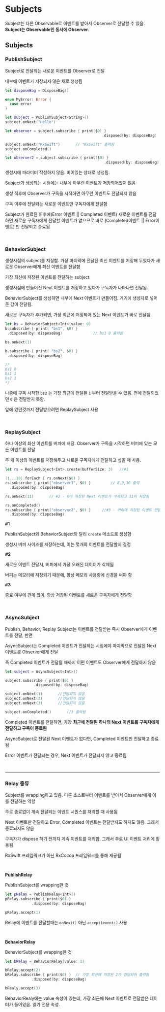 # Subjects

Subject는 다른 Observable로 이벤트를 받아서 Observer로 전달할 수 있음. **Subject는 Observable인 동시에 Observer**.



## Subjects



### PublishSubject

Subject로 전달되는 새로운 이벤트를 Observer로 전달

내부에 이벤트가 저장되지 않은 채로 생성됨

```swift
let disposeBag = DisposeBag()

enum MyError: Error {
  case error
}

let subject = PublishSubject<String>()
subject.onNext("Hello")

let observer = subject.subscribe { print($0) }
											.disposed(by: disposeBag)	//아무것도 출력되지 않음

subject.onNext("RxSwift")		// "RxSwift" 출력됨
subject.onCompleted()

let observer2 = subject.subscribe { print($0) }
											 .disposed(by: disposeBag)		// subject가 완료된 이후이므로 Completed이벤트만 전달됨

```

생성시에 파라미터 작성하지 않음. 비어있는 상태로 생성됨.

Subject가 생성되는 시점에는 내부에 아무런 이벤트가 저장되어있지 않음

생성 직후에 Observer가 구독을 시작하면 아무런 이벤트도 전달되지 않음

구독 이후에 전달되는 새로운 이벤트만 구독자에게 전달함

Subject가 완료된 이후에(Error 이벤트 || Completed 이벤트) 새로운 이벤트를 전달하면 새로운 구독자에게 전달할 이벤트가 없으므로 바로 (Completed이벤트 || Error이벤트) 만 전달되고 종료됨 

<br>

### BehaviorSubject

생성시점의 subject를 지정함. 가장 마지막에 전달된 최신 이벤트를 저장해 두었다가 새로운 Observer에게 최신 이벤트를 전달함

가장 최신에 저장된 이벤트를 전달하는 subject

생성시점에 만들어진 Next 이벤트를 저장하고 있다가 구독자가 나타나면 전달됨.

BehaviorSubject를 생성하면 내부에 Next 이벤트가 만들어짐. 거기에 생성자로 넣어준 값이 전달됨. 

새로운 구독자가 추가되면, 가장 최근에 저장되어 있는 Next 이벤트가 바로 전달됨. 

```swift
let bs = BehaviorSubject<Int>(value: 0)
b.subscribe { print( "bs1", $0) }
 .disposed(by: disposeBag)				// bs1 0 출력됨

bs.onNext(1)

b.subscribe { print( "bs2", $0) }
 .disposed(by: disposeBag)

/*
bs1 0
bs1 1
bs2 1
*/
```

나중에 구독 시작한 `bs2` 는 가장 최근에 전달된 `1` 부터 전달받을 수 있음. 전에 전달되었던 `0` 은 전달받지 못함. 

앞에 있던것까지 전달받으려면 ReplaySubject 사용 

<br>

### ReplaySubject

하나 이상의 최신 이벤트를 버퍼에 저장. Observer가 구독을 시작하면 버퍼에 있는 모든 이벤트를 전달

두 개 이상의 이벤트를 저장해두고 새로운 구독자에게 전달하고 싶을 때 사용.



``` swift
let rs = ReplaySubject<Int>.create(bufferSize: 3)	//#1

(1...10).forEach { rs.onNext($0) }
rs.subscribe { print("observer1", $0) }			// 8,9,10 출력
  .disposed(by: disposeBag)		

rs.onNext(11)		// #2 - 8이 저장된 Next 이벤트가 삭제되고 11이 저장됨

rs.onCompleted()
rs.subscribe { print("observer2", $0) }		//#3 - 버퍼에 저장된 이벤트 전달된 다음, completed 이벤트 전달됨
  .disposed(by: disposeBag)	
```

**#1**

PublishSubject와 BehaviorSubject와 달리 `create` 메소드로 생성함

생성시 버퍼 사이즈를 저장하는데, 이는 몇개의 이벤트를 전달할지 결정

**#2**

새로운 이벤트 전달시, 버퍼에서 가장 오래된 데이터가 삭제됨

버퍼는 메모리에 저장되기 때문에, 항상 메모리 사용량에 신경을 써야 함

**#3**

종료 여부에 관계 없이, 항상 저장된 이벤트를 새로운 구독자에게 전달함

<br>

### AsyncSubject

Publish, Behavior, Replay Subject는 이벤트를 전달받는 즉시 Observer에게 이벤트를 전달, 반면

AsyncSubject는 Completed 이벤트가 전달되는 시점에야 마지막으로 전달된 Next 이벤트를 Observer에게 전달

즉 Completed 이벤트가 전달될 때까지 어떤 이벤트도 Observer에게 전달하지 않음

```swift
let subject = AsyncSubject<Int>()

subject.subscribe { print($0) }
			 .disposed(by: disposeBag)

subject.onNext(1)		//전달되지 않음
subject.onNext(2)		//전달되지 않음
subject.onNext(3)		//전달되지 않음

subject.onCompleted()		//3 출력됨
```



Completed 이벤트를 전달하면, 가장 **최근에 전달된 하나의 Next 이벤트를 구독자에게 전달하고 구독이 종료됨**

AsyncSubject로 전달된 Next 이벤트가 없다면, Completed 이벤트만 전달하고 종료됨

Error 이벤트가 전달되는 경우, Next 이벤트가 전달되지 않고 종료됨



<br>

----



### Relay 종류

Subject를 wrapping하고 있음. 다른 소스로부터 이벤트를 받아서 Observer에게 이를 전달하는 역할

주로 종료없이 계속 전달되는 이벤트 시퀀스를 처리할 때 사용됨

Next 이벤트만 전달하고 Error, Completed 이벤트는 전달받지도 하지도 않음. 그래서 종료되지도 않음

구독자가 dispose 하기 전까지 계속 이벤트를 처리함. 그래서 주로 UI 이벤트 처리에 활용됨

RxSwift 프레임워크가 아닌 RxCocoa 프레임워크를 통해 제공됨

<br>



**PublishRelay**

PublishSubject를 wrapping한 것

```swift
let pRelay = PublishRelay<Int>()
pRelay.subscribe { print($0) }
			.disposed(by: disposeBag)

pRelay.accept(1)
```

Relay에 이벤트를 전달할때는 `onNext()` 아닌 `accept(event:)` 사용



<br>

**BehaviorRelay**

BehaviorSubject를 wrapping한 것



```swift
let bRelay = BehaviorRelay(value: 1)

bRelay.accept(2)
bRelay.subscribe { print($0) }	// 가장 최근에 저장된 2가 전달되어 출력됨
			.disposed(by: disposeBag)

bRealy.accept(3)
```

BehaviorRealy에는 value 속성이 있는데, 가장 최근에 Next 이벤트로 전달받은 데이터가 들어있음. 읽기 전용 속성.